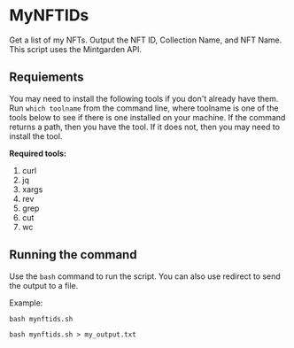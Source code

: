# MyNFTIDs
Get a list of my NFTs. Output the NFT ID, Collection Name, and NFT Name. This script uses the Mintgarden API.

## Requiements
You may need to install the following tools if you don't already have them. Run `which toolname` from the 
command line, where toolname is one of the tools below to see if there is one installed on your machine. If
the command returns a path, then you have the tool. If it does not, then you may need to install the tool.

**Required tools:**
1. curl
2. jq
3. xargs
4. rev
5. grep
6. cut
7. wc

## Running the command
Use the `bash` command to run the script. You can also use redirect to send the output to a file.

Example:
```
bash mynftids.sh

bash mynftids.sh > my_output.txt

```



